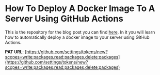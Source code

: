 # How To Deploy A Docker Image To A Server Using GitHub Actions

This is the repository for the blog post you can find [here](https://www.programonaut.com/how-to-deploy-a-docker-image-to-a-server-using-github-actions/). In it you will learn how to automatically deploy a docker image to your server using GitHub Actions.

**PAT URL**: [https://github.com/settings/tokens/new?scopes=write:packages,read:packages,delete:packages](https://github.com/settings/tokens/new?scopes=write:packages,read:packages,delete:packages)